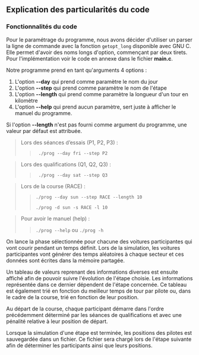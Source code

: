 Explication des particularités du code
--------------------------------------

### Fonctionnalités du code


Pour le paramétrage du programme, nous avons décider d'utiliser un parser la ligne de commande avec la 
fonction `getopt_long` disponible avec GNU C. Elle permet d'avoir des noms longs d'option, commençant par deux tirets. 
Pour l'implémentation voir le code en annexe dans le fichier **main.c**. 

Notre programme prend en tant qu'arguments 4 options : 

1. L'option **--day** qui prend comme paramètre le nom du jour 
2. L'option **--step** qui prend comme paramètre le nom de l'étape 
3. L'option **--length** qui prend comme paramètre la longueur d'un tour en kilomètre
3. L'option **--help** qui prend aucun paramètre, sert juste à afficher le manuel du programme.

Si l'option **--length** n'est pas fourni comme argument du programme, une valeur par défaut est attribuée.

> Lors des séances d’essais (P1, P2, P3) :
>
>>
>>``` ./prog --day fri --step P2```
>>

> Lors des qualifications (Q1, Q2, Q3) :
>
>>
>>``` ./prog --day sat --step Q3```
>>

> Lors de la course (RACE) :
>
>>
>>``` ./prog --day sun --step RACE --length 10 ```
>>
>>``` ./prog -d sun -s RACE -l 10 ```
>>

> Pour avoir le manuel (help) :
>
>>
>>``` ./prog --help ``` ou ``` ./prog -h ``` 
>>

On lance la phase sélectionnée pour chacune des voitures participantes qui vont courir pendant un temps définit.
Lors de la simulation, les voitures participantes vont générer des temps aléatoires à chaque secteur et ces données 
sont écrites dans la mémoire partagée.

Un tableau de valeurs reprenant des informations diverses est ensuite affiché afin de pouvoir suivre l'évolution 
de l'étape choisie. Les informations représentée dans ce dernier dépendent de l'étape concernée. Ce tableau est 
également trié en fonction du meilleur temps de tour par pilote ou, dans le cadre de la course, trié en fonction de 
leur position.

Au départ de la course, chaque participant démarre dans l'ordre précédemment déterminé par les séances de qualifications et 
avec une pénalité relative à leur position de départ.

Lorsque la simulation d'une étape est terminée, les positions des pilotes est sauvegardée dans un fichier.
Ce fichier sera chargé lors de l'étape suivante afin de déterminer les participants ainsi que leurs positions. 

